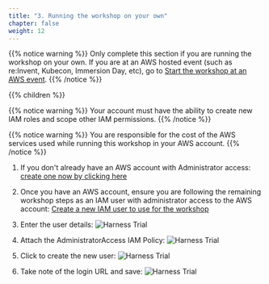 ```yaml
---
title: "3. Running the workshop on your own"
chapter: false
weight: 12
---
```


{{% notice warning %}}
Only complete this section if you are running the workshop on your own. If you are at an AWS hosted event (such as re:Invent, Kubecon, Immersion Day, etc), go to [Start the workshop at an AWS event](/20_prerequisites/12_aws_event_setup.html).
{{% /notice %}}

{{% children %}}

{{% notice warning %}}
Your account must have the ability to create new IAM roles and scope other IAM permissions.
{{% /notice %}}

{{% notice warning %}}
You are responsible for the cost of the AWS services used while running this workshop in your AWS account.
{{% /notice %}}

1. If you don't already have an AWS account with Administrator access: [create
one now by clicking here](https://aws.amazon.com/getting-started/)

1. Once you have an AWS account, ensure you are following the remaining workshop steps
as an IAM user with administrator access to the AWS account:
[Create a new IAM user to use for the workshop](https://console.aws.amazon.com/iam/home?#/users$new)

1. Enter the user details:
![Harness Trial](/images/20_prerequisites/iam-1-create-user.png)

1. Attach the AdministratorAccess IAM Policy:
![Harness Trial](/images/20_prerequisites/iam-2-attach-policy.png)

1. Click to create the new user:
![Harness Trial](/images/20_prerequisites/iam-3-create-user.png)

1. Take note of the login URL and save:
![Harness Trial](/images/20_prerequisites/iam-4-save-url.png)

